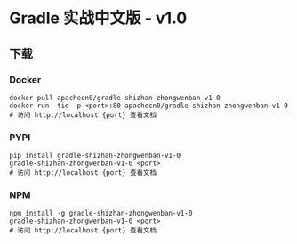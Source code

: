 # Gradle 实战中文版 - v1.0

## 下载

### Docker

```
docker pull apachecn0/gradle-shizhan-zhongwenban-v1-0
docker run -tid -p <port>:80 apachecn0/gradle-shizhan-zhongwenban-v1-0
# 访问 http://localhost:{port} 查看文档
```

### PYPI

```
pip install gradle-shizhan-zhongwenban-v1-0
gradle-shizhan-zhongwenban-v1-0 <port>
# 访问 http://localhost:{port} 查看文档
```

### NPM

```
npm install -g gradle-shizhan-zhongwenban-v1-0
gradle-shizhan-zhongwenban-v1-0 <port>
# 访问 http://localhost:{port} 查看文档
```